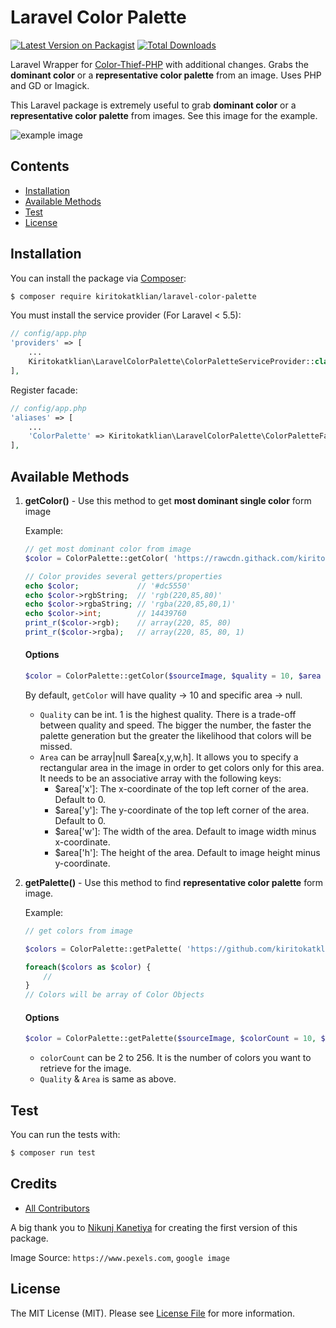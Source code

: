# Laravel Color Palette

[![Latest Version on Packagist](https://img.shields.io/packagist/v/kiritokatklian/laravel-color-palette.svg?style=flat-square)](https://packagist.org/packages/kiritokatklian/laravel-color-palette)
[![Total Downloads](https://img.shields.io/packagist/dt/kiritokatklian/laravel-color-palette.svg?style=flat-square)](https://packagist.org/packages/kiritokatklian/laravel-color-palette)

Laravel Wrapper for [Color-Thief-PHP](https://github.com/ksubileau/color-thief-php) with additional changes. Grabs the **dominant color** or a **representative color palette** from an image. Uses PHP and GD or Imagick.

This Laravel package is extremely useful to grab **dominant color** or a **representative color palette** from images. See this image for the example.

![example image](https://rawcdn.githack.com/kiritokatklian/laravel-color-palette/master/tests/images/example.png)

## Contents

- [Installation](#installation)
- [Available Methods](#available-methods)
- [Test](#test)
- [License](#license)

## Installation

You can install the package via [Composer](http://getcomposer.org):
```bash
$ composer require kiritokatklian/laravel-color-palette
```

You must install the service provider (For Laravel < 5.5):

```php
// config/app.php
'providers' => [
    ...
    Kiritokatklian\LaravelColorPalette\ColorPaletteServiceProvider::class,
],
```

Register facade:

```php
// config/app.php
'aliases' => [
    ...
    'ColorPalette' => Kiritokatklian\LaravelColorPalette\ColorPaletteFacade::class,
],
```

## Available Methods

1. **getColor()** - Use this method to get **most dominant single color** form image

    Example:

    ``` php
    // get most dominant color from image
    $color = ColorPalette::getColor( 'https://rawcdn.githack.com/kiritokatklian/laravel-color-palette/master/tests/images/strawberry.jpeg' );

    // Color provides several getters/properties
    echo $color;             // '#dc5550'
    echo $color->rgbString;  // 'rgb(220,85,80)'
    echo $color->rgbaString; // 'rgba(220,85,80,1)'
    echo $color->int;        // 14439760
    print_r($color->rgb);    // array(220, 85, 80) 
    print_r($color->rgba);   // array(220, 85, 80, 1)
    ```

    #### Options
    ```PHP
    $color = ColorPalette::getColor($sourceImage, $quality = 10, $area = null );
    ```

    By default, `getColor` will have quality -> 10 and specific area -> null.
     - `Quality` can be int. 1 is the highest quality. There is a trade-off between quality and speed. The bigger the number, the faster the palette generation but the greater the likelihood that colors will be missed.
     - `Area` can be array|null $area[x,y,w,h]. It allows you to specify a rectangular area in the image in order to get colors only for this area. It needs to be an associative array with the following keys:
        * $area['x']: The x-coordinate of the top left corner of the area. Default to 0.
        * $area['y']: The y-coordinate of the top left corner of the area. Default to 0.
        * $area['w']: The width of the area. Default to image width minus x-coordinate.
        * $area['h']: The height of the area. Default to image height minus y-coordinate.

2. **getPalette()** - Use this method to find **representative color palette** form image.

    Example:
    
    ``` php
    // get colors from image
    
    $colors = ColorPalette::getPalette( 'https://github.com/kiritokatklian/laravel-color-palette/blob/master/tests/images/strawberry.jpeg' );
    
    foreach($colors as $color) {
        //
    }
    // Colors will be array of Color Objects
    ```
    #### Options
    ```PHP
    $color = ColorPalette::getPalette($sourceImage, $colorCount = 10, $quality = 10, $area = null)
    ```
    
     - `colorCount` can be 2 to 256. It is the number of colors you want to retrieve for the image.
     - `Quality` & `Area` is same as above.

## Test

You can run the tests with:

```bash
$ composer run test
```

## Credits

- [All Contributors](../../contributors)

A big thank you to [Nikunj Kanetiya](https://github.com/nikkanetiya) for creating the first version of this package.

Image Source: `https://www.pexels.com`, `google image`

## License

The MIT License (MIT). Please see [License File](LICENSE.md) for more information.

